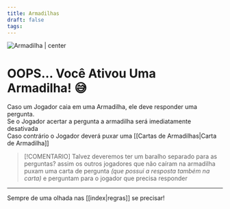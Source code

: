 ```yaml
---
title: Armadilhas
draft: false
tags:
---
```

![Armadilha | center](trap-256pxi.png)


# OOPS... Você Ativou Uma Armadilha! 😅

Caso um Jogador caia em uma Armadilha, ele deve responder uma pergunta.  
Se o Jogador acertar a pergunta a armadilha será imediatamente desativada  
Caso contrário o Jogador deverá puxar uma [[Cartas de Armadilhas|Carta de Armadilha]]

>[!COMENTARIO]
>Talvez deveremos ter um baralho separado para as perguntas? assim os outros jogadores que não caíram na armadilha puxam uma carta de pergunta _(que possui a resposta também na carta)_ e perguntam para o jogador que precisa responder


---

Sempre de uma olhada nas [[index|regras]] se precisar!